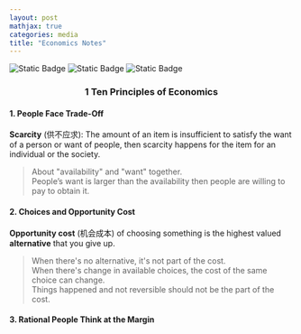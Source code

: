 ```yaml
---
layout: post
mathjax: true
categories: media
title: "Economics Notes"
---
```


![Static Badge](https://img.shields.io/badge/Category-Notes-blue) ![Static Badge](https://img.shields.io/badge/Subject-Common_Core-yellow) ![Static Badge](https://img.shields.io/badge/In_progress-orange) 

### <center>1 Ten Principles of Economics</center>
#### 1. People Face Trade-Off
**Scarcity** (供不应求): The amount of an item is insufficient to satisfy the want of a person or want of people, then scarcity happens for the item for an individual or the society.       
> About "availability" and "want" together.        
> People’s want is larger than the availability then people are willing to pay to obtain it.      

#### 2. Choices and Opportunity Cost
**Opportunity cost** (机会成本) of choosing something is the highest valued **alternative** that you give up.
> When there's no alternative, it's not part of the cost.     
> When there's change in available choices, the cost of the same choice can change.    
> Things happened and not reversible should not be the part of the cost.    

#### 3. Rational People Think at the Margin
